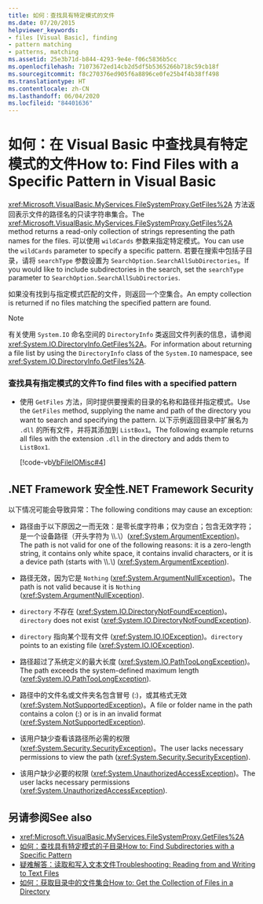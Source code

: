 ```yaml
---
title: 如何：查找具有特定模式的文件
ms.date: 07/20/2015
helpviewer_keywords:
- files [Visual Basic], finding
- pattern matching
- patterns, matching
ms.assetid: 25e3b71d-b844-4293-9e4e-f06c5836b5cc
ms.openlocfilehash: 71073672ed14cb2d5df5b5365266b718c59cb18f
ms.sourcegitcommit: f8c270376ed905f6a8896ce0fe25b4f4b38ff498
ms.translationtype: HT
ms.contentlocale: zh-CN
ms.lasthandoff: 06/04/2020
ms.locfileid: "84401636"
---
```

# <a name="how-to-find-files-with-a-specific-pattern-in-visual-basic"></a><span data-ttu-id="6e8d0-102">如何：在 Visual Basic 中查找具有特定模式的文件</span><span class="sxs-lookup"><span data-stu-id="6e8d0-102">How to: Find Files with a Specific Pattern in Visual Basic</span></span>

<span data-ttu-id="6e8d0-103"><xref:Microsoft.VisualBasic.MyServices.FileSystemProxy.GetFiles%2A> 方法返回表示文件的路径名的只读字符串集合。</span><span class="sxs-lookup"><span data-stu-id="6e8d0-103">The <xref:Microsoft.VisualBasic.MyServices.FileSystemProxy.GetFiles%2A> method returns a read-only collection of strings representing the path names for the files.</span></span> <span data-ttu-id="6e8d0-104">可以使用 `wildCards` 参数来指定特定模式。</span><span class="sxs-lookup"><span data-stu-id="6e8d0-104">You can use the `wildCards` parameter to specify a specific pattern.</span></span> <span data-ttu-id="6e8d0-105">若要在搜索中包括子目录，请将 `searchType` 参数设置为 `SearchOption.SearchAllSubDirectories`。</span><span class="sxs-lookup"><span data-stu-id="6e8d0-105">If you would like to include subdirectories in the search, set the `searchType` parameter to `SearchOption.SearchAllSubDirectories`.</span></span>  
  
 <span data-ttu-id="6e8d0-106">如果没有找到与指定模式匹配的文件，则返回一个空集合。</span><span class="sxs-lookup"><span data-stu-id="6e8d0-106">An empty collection is returned if no files matching the specified pattern are found.</span></span>  
  
> [!NOTE]
> <span data-ttu-id="6e8d0-107">有关使用 `System.IO` 命名空间的 `DirectoryInfo` 类返回文件列表的信息，请参阅 <xref:System.IO.DirectoryInfo.GetFiles%2A>。</span><span class="sxs-lookup"><span data-stu-id="6e8d0-107">For information about returning a file list by using the `DirectoryInfo` class of the `System.IO` namespace, see <xref:System.IO.DirectoryInfo.GetFiles%2A>.</span></span>  
  
### <a name="to-find-files-with-a-specified-pattern"></a><span data-ttu-id="6e8d0-108">查找具有指定模式的文件</span><span class="sxs-lookup"><span data-stu-id="6e8d0-108">To find files with a specified pattern</span></span>  
  
- <span data-ttu-id="6e8d0-109">使用 `GetFiles` 方法，同时提供要搜索的目录的名称和路径并指定模式。</span><span class="sxs-lookup"><span data-stu-id="6e8d0-109">Use the `GetFiles` method, supplying the name and path of the directory you want to search and specifying the pattern.</span></span> <span data-ttu-id="6e8d0-110">以下示例返回目录中扩展名为 `.dll` 的所有文件，并将其添加到 `ListBox1`。</span><span class="sxs-lookup"><span data-stu-id="6e8d0-110">The following example returns all files with the extension `.dll` in the directory and adds them to `ListBox1`.</span></span>  
  
     [!code-vb[VbFileIOMisc#4](~/samples/snippets/visualbasic/VS_Snippets_VBCSharp/VbFileIOMisc/VB/Class1.vb#4)]  
  
## <a name="net-framework-security"></a><span data-ttu-id="6e8d0-111">.NET Framework 安全性</span><span class="sxs-lookup"><span data-stu-id="6e8d0-111">.NET Framework Security</span></span>  

 <span data-ttu-id="6e8d0-112">以下情况可能会导致异常：</span><span class="sxs-lookup"><span data-stu-id="6e8d0-112">The following conditions may cause an exception:</span></span>  
  
- <span data-ttu-id="6e8d0-113">路径由于以下原因之一而无效：是零长度字符串；仅为空白；包含无效字符；是一个设备路径（开头字符为 \\\\.\\）(<xref:System.ArgumentException>)。</span><span class="sxs-lookup"><span data-stu-id="6e8d0-113">The path is not valid for one of the following reasons: it is a zero-length string, it contains only white space, it contains invalid characters, or it is a device path (starts with \\\\.\\) (<xref:System.ArgumentException>).</span></span>  
  
- <span data-ttu-id="6e8d0-114">路径无效，因为它是 `Nothing` (<xref:System.ArgumentNullException>)。</span><span class="sxs-lookup"><span data-stu-id="6e8d0-114">The path is not valid because it is `Nothing` (<xref:System.ArgumentNullException>).</span></span>  
  
- <span data-ttu-id="6e8d0-115">`directory` 不存在 (<xref:System.IO.DirectoryNotFoundException>)。</span><span class="sxs-lookup"><span data-stu-id="6e8d0-115">`directory` does not exist (<xref:System.IO.DirectoryNotFoundException>).</span></span>  
  
- <span data-ttu-id="6e8d0-116">`directory` 指向某个现有文件 (<xref:System.IO.IOException>)。</span><span class="sxs-lookup"><span data-stu-id="6e8d0-116">`directory` points to an existing file (<xref:System.IO.IOException>).</span></span>  
  
- <span data-ttu-id="6e8d0-117">路径超过了系统定义的最大长度 (<xref:System.IO.PathTooLongException>)。</span><span class="sxs-lookup"><span data-stu-id="6e8d0-117">The path exceeds the system-defined maximum length (<xref:System.IO.PathTooLongException>).</span></span>  
  
- <span data-ttu-id="6e8d0-118">路径中的文件名或文件夹名包含冒号 (:)，或其格式无效 (<xref:System.NotSupportedException>)。</span><span class="sxs-lookup"><span data-stu-id="6e8d0-118">A file or folder name in the path contains a colon (:) or is in an invalid format (<xref:System.NotSupportedException>).</span></span>  
  
- <span data-ttu-id="6e8d0-119">该用户缺少查看该路径所必需的权限 (<xref:System.Security.SecurityException>)。</span><span class="sxs-lookup"><span data-stu-id="6e8d0-119">The user lacks necessary permissions to view the path (<xref:System.Security.SecurityException>).</span></span>  
  
- <span data-ttu-id="6e8d0-120">该用户缺少必要的权限 (<xref:System.UnauthorizedAccessException>)。</span><span class="sxs-lookup"><span data-stu-id="6e8d0-120">The user lacks necessary permissions (<xref:System.UnauthorizedAccessException>).</span></span>  
  
## <a name="see-also"></a><span data-ttu-id="6e8d0-121">另请参阅</span><span class="sxs-lookup"><span data-stu-id="6e8d0-121">See also</span></span>

- <xref:Microsoft.VisualBasic.MyServices.FileSystemProxy.GetFiles%2A>
- [<span data-ttu-id="6e8d0-122">如何：查找具有特定模式的子目录</span><span class="sxs-lookup"><span data-stu-id="6e8d0-122">How to: Find Subdirectories with a Specific Pattern</span></span>](how-to-find-subdirectories-with-a-specific-pattern.md)
- [<span data-ttu-id="6e8d0-123">疑难解答：读取和写入文本文件</span><span class="sxs-lookup"><span data-stu-id="6e8d0-123">Troubleshooting: Reading from and Writing to Text Files</span></span>](troubleshooting-reading-from-and-writing-to-text-files.md)
- [<span data-ttu-id="6e8d0-124">如何：获取目录中的文件集合</span><span class="sxs-lookup"><span data-stu-id="6e8d0-124">How to: Get the Collection of Files in a Directory</span></span>](how-to-get-the-collection-of-files-in-a-directory.md)
